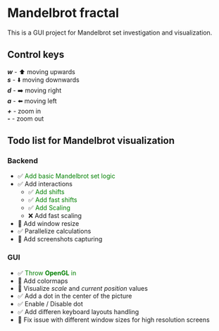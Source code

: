 # Mandelbrot fractal
This is a GUI project for Mandelbrot set investigation and visualization. 


## Control keys
***w*** - :arrow_up: moving upwards<br/>
***s*** - :arrow_down: moving downwards<br/>
***d*** - :arrow_right: moving right<br/>
***a*** - :arrow_left: moving left<br/>
***+*** - zoom in<br/>
***-*** - zoom out


## Todo list for Mandelbrot visualization

### Backend
- :white_check_mark: <span style="color:green">Add basic Mandelbrot set logic</span>
- :white_check_mark: Add interactions
    - :white_check_mark: <span style="color:green">Add shifts</span>
    - :white_check_mark: <span style="color:green">Add fast shifts</span>
    - :white_check_mark: <span style="color:green">Add Scaling</span>
    - :x: Add fast scaling
- :black_square_button: Add window resize
- :white_check_mark: Parallelize calculations
- :black_square_button: Add screenshots capturing

### GUI
- :white_check_mark: <span style="color:green">Throw **OpenGL** in</span>
- :black_square_button: Add colormaps
- :black_square_button: Visualize *scale* and *current position* values
- :white_check_mark: Add a dot in the center of the picture
- :white_check_mark: Enable / Disable dot
- :white_check_mark: Add differen keyboard layouts handling
- :black_square_button: Fix issue with different window sizes for high resolution screens
